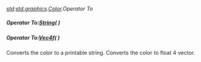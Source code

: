 _[std](../../modules/std/std-module.md):[std.graphics](../../modules/std/std-graphics.md).[Color](../../modules/std/std-graphics-color.md).Operator To_
##### Operator To:[String](../../modules/wonkey/wonkey-types-string.md)(  )
##### Operator To:[Vec4f](../../modules/std/std-geom-vec4f.md)(  )
Converts the color to a printable string.
Converts the color to float 4 vector.
